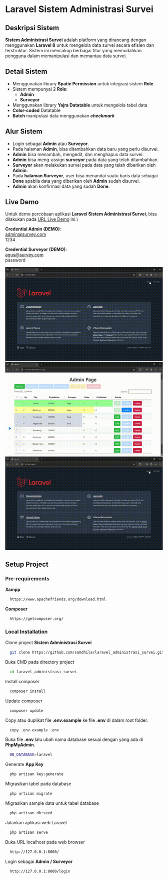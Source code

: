 # Laravel Sistem Administrasi Survei

## Deskripsi Sistem
**Sistem Administrasi Survei** adalah platform yang dirancang dengan menggunakan **Laravel 8** untuk mengelola data survei secara efisien dan terstruktur. Sistem ini mencakup berbagai fitur yang memudahkan pengguna dalam memanipulasi dan memantau data survei.

## Detail Sistem
- Menggunakan library **Spatie Permission** untuk integrasi sistem **Role**
- Sistem mempunyai 2 **Role**:
  - **Admin**
  - **Surveyor**
- Menggunakan library **Yajra Datatable** untuk mengelola tabel data
- **Color-coded** Datatable
- **Batch** manipulasi data menggunakan ***checkmark***

## Alur Sistem
- Login sebagai **Admin** atau **Surveyor**.
- Pada halaman **Admin**, bisa ditambahkan data baru yang perlu disurvei.
- **Admin** bisa menambah, mengedit, dan menghapus data survei.
- **Admin** bisa meng-assign **surveyor** pada data yang telah ditambahkan.
- **Surveyor** akan melakukan survei pada data yang telah diberikan oleh **Admin**.
- Pada **halaman Surveyor**, user bisa menandai suatu baris data sebagai **Done** apabila data yang diberikan oleh **Admin** sudah disurvei.
- **Admin** akan konfirmasi data yang sudah **Done**.

## Live Demo
Untuk demo percobaan aplikasi **Laravel Sistem Administrasi Survei**, bisa dilakukan pada
[URL Live Demo](https://survey.samreact.my.id/) ini.\

**Credential Admin (DEMO)**:\
admin@survey.com\
1234

**Credential Surveyor (DEMO)**:\
agus@survey.com\
password

![Demo Administrasi Survei Admin #01 GIF](https://github.com/samdhila/media/blob/main/laravel/lara01-optimized.gif)
![Demo Administrasi Survei Admin #02 GIF](https://github.com/samdhila/media/blob/main/laravel/lara02-optimized.gif)
![Demo Administrasi Survei User #01 GIF](https://github.com/samdhila/media/blob/main/laravel/lara03-optimized.gif)

## Setup Project

### Pre-requirements
**Xampp**
```bash
  https://www.apachefriends.org/download.html
```

**Composer**
```bash
  https://getcomposer.org/
```

### Local Installation
Clone project **Sistem Administrasi Survei**
```bash
  git clone https://github.com/samdhila/laravel_administrasi_survei.git
```

Buka CMD pada directory project
```bash
  cd laravel_administrasi_survei
```

Install composer
```bash
  composer install
```

Update composer
```bash
  composer update
```

Copy atau duplikat file **.env.example** ke file **.env** di dalam root folder.
```bash
  copy .env.example .env
```

Buka file **.env** lalu ubah nama database sesuai dengan yang ada di **PhpMyAdmin**.
```bash
  DB_DATABASE=laravel
```

Generate **App Key**
```bash
  php artisan key:generate
```

Migrasikan tabel pada database
```bash
  php artisan migrate
```

Migrasikan sample data untuk tabel database
```bash
  php artisan db:seed
```

Jalankan aplikasi web Laravel
```bash
  php artisan serve
```

Buka URL localhost pada web browser
```bash
  http://127.0.0.1:8000/
```

Login sebagai **Admin / Surveyor**
```bash
  http://127.0.0.1:8000/login
```

